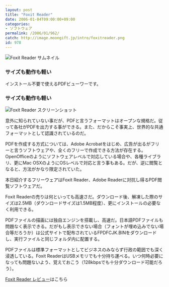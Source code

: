 ```yaml
---
layout: post
title: "Foxit Reader"
date: 2006-01-04T09:00:00+09:00
categories:
- ソフトウェア
permalink: /2006/01/962/
catch: http://image.moongift.jp/intro/foxitreader.png
id: 978
---
```

 ![Foxit Reader サムネイル](http://image.moongift.jp/intro/foxitreader.t.png "Foxit Reader サムネイル")
  

### サイズも動作も軽い
  
インストール不要で使えるPDFビューワーです。  
<!--more-->  

### サイズも動作も軽い
  

![Foxit Reader スクリーンショット](http://image.moongift.jp/intro/foxitreader.png "Foxit Reader スクリーンショット")

  

意外に知られていない事だが、PDFと言うフォーマットはオープンな規格だ。従って各社がPDFを出力する事ができる。また、だからこそ事実上、世界的な共通フォーマットとして認識されているのだ。

  

PDFを作成する方式については、Adobe Acrobatをはじめ、広告が出るがフリーと言うソフトウェアや、全くのフリーで作成できる方法が存在する。OpenOfficeのようにソフトウェアレベルで対応している場合や、各種ライブラリ、更にMac OSXのようにOSレベルで対応と言う事もある。だが、逆に閲覧となると、方法がかなり限定されていた。

  

本日紹介するフリーウェアはFoxit Reader、Adobe Readerに対抗し得るPDF閲覧ソフトウェアだ。

  

Foxit Readerの売りは何といっても高速さだ。ダウンロード後、解凍した際のサイズは2.5MB（ダウンロードサイズは1.5MB程度）、更にインストールの必要なく利用できる。

  

PDFファイルの描画には独自エンジンを搭載し、高速だ。日本語PDFファイルも問題なく表示できる。だがもし表示できない場合（フォントが埋め込みでない場合等だろうか）は公式サイトで配布されているFPDFCJK.BINをダウンロードし、実行ファイルと同じフォルダ内に配置する。

  

PDFファイルは標準フォーマットとしてビジネスのみならず行政の範囲でも深く浸透している。Foxit ReaderはUSBメモリでも十分持ち運べる。いつ何時必要になっても問題ないよう、覚えておこう（128kbpsでも十分ダウンロード可能だろう）。

  

[Foxit Reader レビュー](http://fw.moongift.jp/review/i-972.html)はこちら

